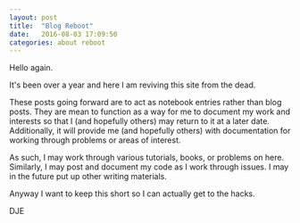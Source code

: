 ```yaml
---
layout: post
title:  "Blog Reboot"
date:   2016-08-03 17:09:50
categories: about reboot
---
```


Hello again.

It's been over a year and here I am reviving this site from the dead.

These posts going forward are to act as notebook entries rather than blog posts. They are mean to function as a way for me to document my work and interests so that I (and hopefully others) may return to it at a later date. Additionally, it will provide me (and hopefully others) with documentation for working through problems or areas of interest.

As such, I may work through various tutorials, books, or problems on here. Similarly, I may post and document my code as I work through issues. I may in the future put up other writing materials.

Anyway I want to keep this short so I can actually get to the hacks.

DJE
